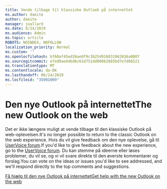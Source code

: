 ```yaml
---
title: Vende tilbage til klassiske Outlook på internettet
ms.author: daeite
author: daeite
manager: joallard
ms.date: 6/14/2019
ms.audience: Admin
ms.topic: article
ROBOTS: NOINDEX, NOFOLLOW
localization_priority: Normal
ms.custom: ''
ms.openlocfilehash: bf60af45ed26ae0f9c3b25d916831962016a0807
ms.sourcegitcommit: efed0ae44bd6c61d751dd008b2885bd7e7d86521
ms.translationtype: MT
ms.contentlocale: da-DK
ms.lasthandoff: 06/14/2019
ms.locfileid: "35001009"
---
```

# <a name="the-new-outlook-on-the-web"></a><span data-ttu-id="0910a-102">Den nye Outlook på internettet</span><span class="sxs-lookup"><span data-stu-id="0910a-102">The new Outlook on the web</span></span>

<span data-ttu-id="0910a-103">Det er ikke længere muligt at vende tilbage til den klassiske Outlook på web-oplevelsen.</span><span class="sxs-lookup"><span data-stu-id="0910a-103">It's no longer possible to return to the classic Outlook on the web experience.</span></span> <span data-ttu-id="0910a-104">Hvis du vil give feedback om den nye oplevelse, gå til [UserVoice forum](https://outlook.uservoice.com/forums/313228--outlook-on-the-web-office-365).</span><span class="sxs-lookup"><span data-stu-id="0910a-104">If you'd like to give feedback about the new experience, go to the [UserVoice forum](https://outlook.uservoice.com/forums/313228--outlook-on-the-web-office-365).</span></span> <span data-ttu-id="0910a-105">Du kan stemme på ideerne eller løses problemer, du vil se, og vi vil svare direkte til den øverste kommentarer og forslag.</span><span class="sxs-lookup"><span data-stu-id="0910a-105">You can vote on the ideas or issues you'd like to see addressed, and we'll respond directly to the top comments and suggestions.</span></span>

[<span data-ttu-id="0910a-106">Få hjælp til den nye Outlook på internettet</span><span class="sxs-lookup"><span data-stu-id="0910a-106">Get help with the new Outlook on the web</span></span>](https://support.office.com/article/017014cd-2ad0-41ab-8473-6bd8c349d4f8)